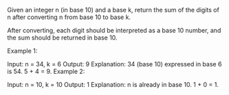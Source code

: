 Given an integer n (in base 10) and a base k, return the sum of the digits of n after converting n from base 10 to base k.

After converting, each digit should be interpreted as a base 10 number, and the sum should be returned in base 10.



Example 1:

Input: n = 34, k = 6
Output: 9
Explanation: 34 (base 10) expressed in base 6 is 54. 5 + 4 = 9.
Example 2:

Input: n = 10, k = 10
Output: 1
Explanation: n is already in base 10. 1 + 0 = 1.